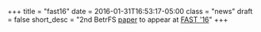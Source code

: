 +++
title = "fast16"
date = 2016-01-31T16:53:17-05:00
class = "news"
draft = false
short_desc = "2nd BetrFS [paper](https://aakshintala.com/papers/fast15-final.pdf) to appear at [FAST '16](https://www.usenix.org/conference/fast16)"
+++